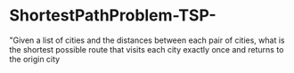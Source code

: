 # ShortestPathProblem-TSP-
"Given a list of cities and the distances between each pair of cities, what is the shortest possible route that visits each city exactly once and returns to the origin city
